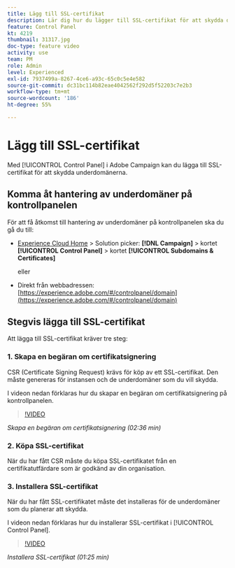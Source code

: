 ```yaml
---
title: Lägg till SSL-certifikat
description: Lär dig hur du lägger till SSL-certifikat för att skydda dina underdomäner.
feature: Control Panel
kt: 4219
thumbnail: 31317.jpg
doc-type: feature video
activity: use
team: PM
role: Admin
level: Experienced
exl-id: 7937499a-8267-4ce6-a93c-65c0c5e4e582
source-git-commit: dc31bc114b82eae4042562f292d5f52203c7e2b3
workflow-type: tm+mt
source-wordcount: '186'
ht-degree: 55%

---
```


# Lägg till SSL-certifikat

Med [!UICONTROL Control Panel] i Adobe Campaign kan du lägga till SSL-certifikat för att skydda underdomänerna.

## Komma åt hantering av underdomäner på kontrollpanelen

För att få åtkomst till hantering av underdomäner på kontrollpanelen ska du gå du till:

* [Experience Cloud Home](https://experience.adobe.com/#/home) > Solution picker: **[!DNL Campaign]** > kortet **[!UICONTROL Control Panel]** > kortet **[!UICONTROL Subdomains & Certificates]**

   eller
* Direkt från webbadressen: [https://experience.adobe.com/#/controlpanel/domain](https://experience.adobe.com/#/controlpanel/domain)

## Stegvis lägga till SSL-certifikat

Att lägga till SSL-certifikat kräver tre steg:

### 1. Skapa en begäran om certifikatsignering

CSR (Certificate Signing Request) krävs för köp av ett SSL-certifikat. Den måste genereras för instansen och de underdomäner som du vill skydda.

I videon nedan förklaras hur du skapar en begäran om certifikatsignering på kontrollpanelen.

>[!VIDEO](https://video.tv.adobe.com/v/31317?quality=12)

*Skapa en begäran om certifikatsignering (02:36 min)*

### 2. Köpa SSL-certifikat

När du har fått CSR måste du köpa SSL-certifikatet från en certifikatutfärdare som är godkänd av din organisation.

### 3. Installera SSL-certifikat

När du har fått SSL-certifikatet måste det installeras för de underdomäner som du planerar att skydda.

I videon nedan förklaras hur du installerar SSL-certifikat i [!UICONTROL Control Panel].

>[!VIDEO](https://video.tv.adobe.com/v/31166?quality=12)

*Installera SSL-certifikat (01:25 min)*
